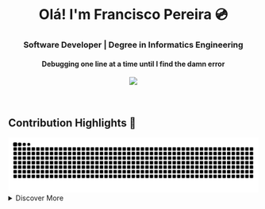 <div align="center">

# Olá! I'm Francisco Pereira 💿

### Software Developer | Degree in Informatics Engineering
#### Debugging one line at a time until I find the damn error

<a href="https://ffarps.github.io/" target="_blank"><img src="https://img.shields.io/badge/Check_out_my-Portfolio-Lightgreen?style=for-the-badge&logo=Github&logoColor=white"></a>

</div>

<br/>

## Contribution Highlights 🐍

<picture>
  <source media="(prefers-color-scheme: dark)" srcset="https://raw.githubusercontent.com/ffarps/ffarps/output/github-contribution-grid-snake-dark.svg">
  <source media="(prefers-color-scheme: light)" srcset="https://raw.githubusercontent.com/ffarps/ffarps/output/github-contribution-grid-snake.svg">
  <img alt="GitHub contribution grid snake animation" src="https://raw.githubusercontent.com/ffarps/ffarps/output/github-contribution-grid-snake.svg">
</picture>

<br/>

<details>
  <summary>Discover More</summary>
  
  <br/>

  <div align="center">
    <a href="https://github.com/Envoy-VC/awesome-badges#contents" target="_blank"><img src="https://img.shields.io/badge/Awesome_Badges-100000?style=for-the-badge&logo=github&logoColor=white" target="_blank"></a>
    <a href="https://github.com/anuraghazra/github-readme-stats" target="_blank"><img src="https://img.shields.io/badge/Readme_Stats-100000?style=for-the-badge&logo=github&logoColor=white" target="_blank"></a>
    <a href="https://github.com/Platane/snk" target="_blank"><img src="https://img.shields.io/badge/Snake-100000?style=for-the-badge&logo=github&logoColor=white" target="_blank"></a>
    <a href="https://github.com/DenverCoder1/readme-typing-svg" target="_blank"><img src="https://img.shields.io/badge/Readme_Typing-100000?style=for-the-badge&logo=github&logoColor=white" target="_blank"></a>
  </div>

  <br/>

  <h6>Avatar crafted with Midjourney AI</h6>
</details>

